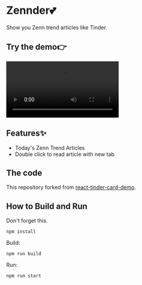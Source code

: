 # Zennder💕
Show you Zenn trend articles like Tinder.

## Try the demo👉

![](demo.mp4)

## Features✨
- Today's Zenn Trend Articles
- Double click to read article with new tab

## The code
This repository forked from [react-tinder-card-demo](https://github.com/3DJakob/react-tinder-card-demo).  

## How to Build and Run
Don't forget this.
```
npm install
```

Build:
```
npm run build
```
Run:
```
npm run start
```

